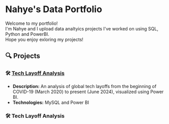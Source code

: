 # Nahye's Data Portfolio

Welcome to my portfolio! <br/>
I'm Nahye and I upload data analtyics projects I've worked on using SQL, Python and PowerBI. <br/>
Hope you enjoy exloring my projects!

## 🔍 Projects

### 🛠️ [Tech Layoff Analysis](https://github.com/NahyeMoon/DataAnalyticsPortfolio/tree/main/Tech%20Layoffs)

- **Description:** An analysis of global tech layoffs from the beginning of COVID-19 (March 2020) to present (June 2024), visualized using Power BI.
- **Technologies:** MySQL and Power BI

### 🛠️ Tech Layoff Analysis

